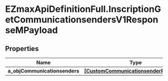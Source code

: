 # EZmaxApiDefinitionFull.InscriptionGetCommunicationsendersV1ResponseMPayload

## Properties

Name | Type | Description | Notes
------------ | ------------- | ------------- | -------------
**a_objCommunicationsenders** | [**[CustomCommunicationsenderResponse]**](CustomCommunicationsenderResponse.md) |  | 


